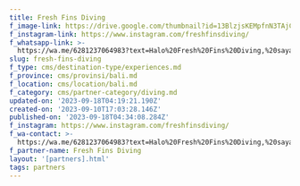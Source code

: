 ```yaml
---
title: Fresh Fins Diving
f_image-link: https://drive.google.com/thumbnail?id=13BlzjsKEMpfnN3TAjCQiLcJdmidxGoH6
f_instagram-link: https://www.instagram.com/freshfinsdiving/
f_whatsapp-link: >-
  https://wa.me/6281237064983?text=Halo%20Fresh%20Fins%20Diving,%20saya%20dapat%20info%20dari%20@loocale.id%20dan%20punya%20pertanyaan
slug: fresh-fins-diving
f_type: cms/destination-type/experiences.md
f_province: cms/provinsi/bali.md
f_location: cms/location/bali.md
f_category: cms/partner-category/diving.md
updated-on: '2023-09-18T04:19:21.190Z'
created-on: '2023-09-10T17:03:28.146Z'
published-on: '2023-09-18T04:34:08.284Z'
f_instagram: https://www.instagram.com/freshfinsdiving/
f_wa-contact: >-
  https://wa.me/6281237064983?text=Halo%20Fresh%20Fins%20Diving,%20saya%20dapat%20info%20dari%20@loocale.id%20dan%20punya%20pertanyaan
f_partner-name: Fresh Fins Diving
layout: '[partners].html'
tags: partners
---
```



